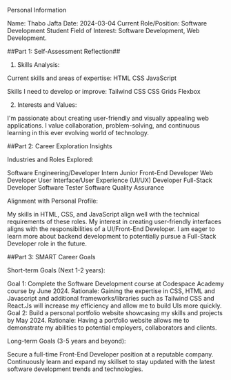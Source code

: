 Personal Information

Name: Thabo Jafta
Date: 2024-03-04
Current Role/Position: Software Development Student
Field of Interest: Software Development, Web Development.

##Part 1: Self-Assessment Reflection##

1. Skills Analysis:

 Current skills and areas of expertise:
  HTML
  CSS
  JavaScript

 Skills I need to develop or improve:
    Tailwind CSS
    CSS Grids
    Flexbox
     
2. Interests and Values:

I'm passionate about creating user-friendly and visually appealing web applications. 
I value collaboration, problem-solving, and continuous learning in this ever evolving world of technology.

##Part 2: Career Exploration Insights

Industries and Roles Explored:

Software Engineering/Developer Intern
Junior Front-End Developer
Web Developer
User Interface/User Experience (UI/UX) Developer
Full-Stack Developer 
Software Tester
Software Quality Assurance

Alignment with Personal Profile:

My skills in HTML, CSS, and JavaScript align well with the technical requirements of these roles.
My interest in creating user-friendly interfaces aligns with the responsibilities of a UI/Front-End Developer.
I am eager to learn more about backend development to potentially pursue a Full-Stack Developer role in the future.

##Part 3: SMART Career Goals

Short-term Goals (Next 1-2 years):

Goal 1: Complete the Software Development course at Codespace Academy course by June 2024.
Rationale: Gaining the expertise in CSS, HTML and Javascript and additional frameworks/libraries such as Tailwind CSS and React.Js will increase my efficiency and allow me to build UIs more quickly.
Goal 2: Build a personal portfolio website showcasing my skills and projects by May 2024. 
Rationale: Having a portfolio website allows me to demonstrate my abilities to potential employers, collaborators and clients.

Long-term Goals (3-5 years and beyond):

Secure a full-time Front-End Developer position at a reputable company.
Continuously learn and expand my skillset to stay updated with the latest software development trends and technologies.

